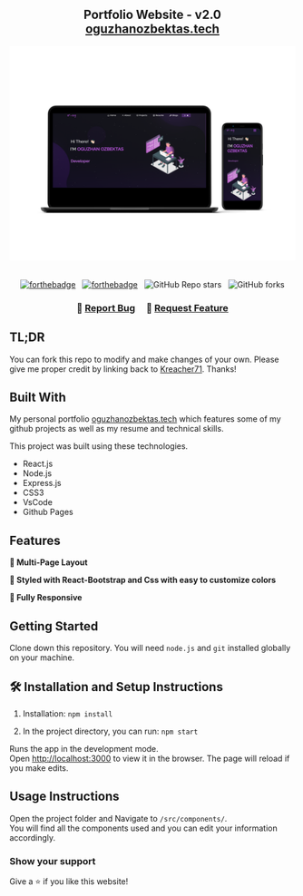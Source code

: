 <h2 align="center">
  Portfolio Website - v2.0<br/>
  <a href="http://oguzhanozbektas.tech/" target="_blank">oguzhanozbektas.tech</a>
</h2>
<div align="center">
  <img alt="Demo" src="./Images/readme-img1.png" />
</div>

<br/>

<center>

[![forthebadge](https://forthebadge.com/images/badges/made-with-javascript.svg)](https://forthebadge.com) &nbsp;
[![forthebadge](https://forthebadge.com/images/badges/open-source.svg)](https://forthebadge.com) &nbsp;
![GitHub Repo stars](https://img.shields.io/github/stars/Kreacher71/Portfolio?color=red&logo=github&style=for-the-badge) &nbsp;
![GitHub forks](https://img.shields.io/github/forks/Kreacher71/Portfolio?color=red&logo=github&style=for-the-badge)

</center>

<h3 align="center">
    🔹
    <a href="https://github.com/Kreacher71/Portfolio/issues">Report Bug</a> &nbsp; &nbsp;
    🔹
    <a href="https://github.com/Kreacher71/Portfolio/issues">Request Feature</a>
</h3>

## TL;DR

You can fork this repo to modify and make changes of your own. Please give me proper credit by linking back to [Kreacher71](https://github.com/Kreacher71/Portfolio). Thanks!

## Built With

My personal portfolio <a href="http://oguzhanozbektas.tech/" target="_blank">oguzhanozbektas.tech</a> which features some of my github projects as well as my resume and technical skills.<br/>

This project was built using these technologies.

- React.js
- Node.js
- Express.js
- CSS3
- VsCode
- Github Pages

## Features

**📖 Multi-Page Layout**

**🎨 Styled with React-Bootstrap and Css with easy to customize colors**

**📱 Fully Responsive**

## Getting Started

Clone down this repository. You will need `node.js` and `git` installed globally on your machine.

## 🛠 Installation and Setup Instructions

1. Installation: `npm install`

2. In the project directory, you can run: `npm start`

Runs the app in the development mode.\
Open [http://localhost:3000](http://localhost:3000) to view it in the browser.
The page will reload if you make edits.

## Usage Instructions

Open the project folder and Navigate to `/src/components/`. <br/>
You will find all the components used and you can edit your information accordingly.

### Show your support

Give a ⭐ if you like this website!

